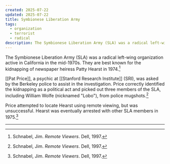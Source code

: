 ```yaml
---
created: 2025-07-22
updated: 2025-07-22
title: Symbionese Liberation Army
tags:
  - organization
  - terrorist
  - radical
description: The Symbionese Liberation Army (SLA) was a radical left-wing organization active in California in the mid-1970s, known for the kidnapping of Patty Hearst.
---
```

The Symbionese Liberation Army (SLA) was a radical left-wing organization active in California in the mid-1970s. They are best known for the kidnapping of newspaper heiress Patty Hearst in 1974.[^1]

[[Pat Price]], a psychic at [[Stanford Research Institute]] (SRI), was asked by the Berkeley police to assist in the investigation. Price correctly identified the kidnapping as a political act and picked out three members of the SLA, including William Wolfe (nicknamed "Lobo"), from police mugshots.[^1]

Price attempted to locate Hearst using remote viewing, but was unsuccessful. Hearst was eventually arrested with other SLA members in 1975.[^1]

---

[^1]: Schnabel, Jim. *Remote Viewers*. Dell, 1997.